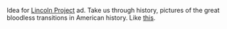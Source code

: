 Idea for <a href="https://lincolnproject.us/">Lincoln Project</a> ad. Take us through history, pictures of the great bloodless transitions in American history. Like <a href="http://scripting.com/2020/09/24.html#a211359">this</a>.
